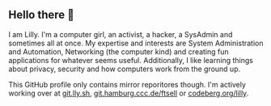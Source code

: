 ## Hello there 👋

I am Lilly. 
I'm a computer girl, an activist, a hacker, a SysAdmin and sometimes all at once. 
My expertise and interests are System Administration and Automation, Networking (the computer kind) and creating fun applications for whatever seems useful. 
Additionally, I like learning things about privacy, security and how computers work from the ground up.

This GitHub profile only contains mirror reporitores though.
I'm actively working over at [git.lly.sh](https://git.lly.sh), [git.hamburg.ccc.de/ftsell](https://git.hamburg.ccc.de/ftsell) or [codeberg.org/lilly](https://codeberg.org/lilly).
